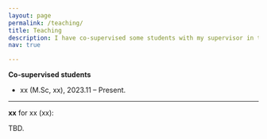```yaml
---
layout: page
permalink: /teaching/
title: Teaching
description: I have co-supervised some students with my supervisor in the past several years.
nav: true

---
```


**Co-supervised students**

-	xx (M.Sc, xx), 2023.11 – Present. 

---



**xx** for xx (xx): 

TBD.



